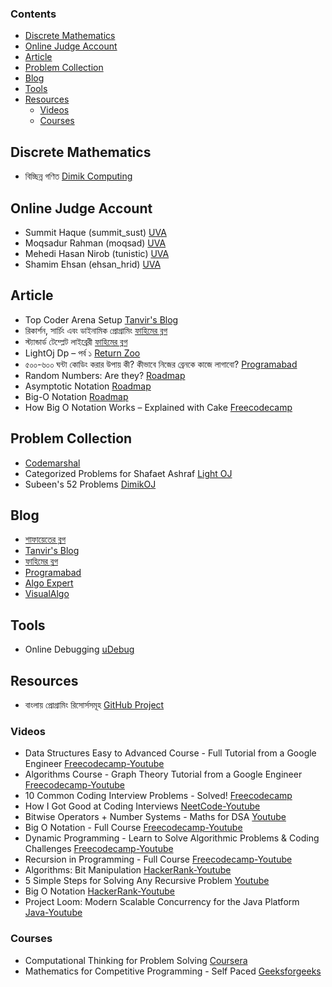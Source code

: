### Contents

- [Discrete Mathematics](#discrete-mathematics)
- [Online Judge Account](#online-judge-account)
- [Article](#article)
- [Problem Collection](#problem-collection)
- [Blog](#blog)
- [Tools](#tools)
- [Resources](#resources)
  - [Videos](#videos)
  - [Courses](#courses)

## Discrete Mathematics

* বিচ্ছিন্ন গণিত [Dimik Computing](https://dimikcomputing.com/course/discrete-mathematics-online-course/)

## Online Judge Account

* Summit Haque (summit_sust) [UVA](https://uhunt.onlinejudge.org/id/235651)
* Moqsadur Rahman (moqsad) [UVA](https://uhunt.onlinejudge.org/id/247059)
* Mehedi Hasan Nirob (tunistic) [UVA](https://uhunt.onlinejudge.org/id/243775)
* Shamim Ehsan (ehsan_hrid) [UVA](https://uhunt.onlinejudge.org/id/217328)

## Article

* Top Coder Arena Setup [Tanvir's Blog](https://tanvir002700.wordpress.com/2015/03/17/top-coder-arena-setup/)
* রিকার্শন, সার্চিং এবং ডাইনামিক প্রোগ্রামিং [ফাহিমের ব্লগ](https://sites.google.com/site/smilitude/recursion_and_dp)
* স্ট্যান্ডার্ড টেম্প্লেট লাইব্রেরী [ফাহিমের ব্লগ](https://sites.google.com/site/smilitude/stl)
* LightOj Dp – পর্ব ১ [Return Zoo](https://tinyurl.com/y4mgnjnq)
* ৫০০-৬০০ ঘন্টা কোডিং করার উপায় কী? কীভাবে নিজের ব্রেনকে কাজে লাগাবো? [Programabad](https://programabad.com/questions/1447/-)
* Random Numbers: Are they? [Roadmap](https://roadmap.sh/guides/random-numbers)
* Asymptotic Notation [Roadmap](https://roadmap.sh/guides/asymptotic-notation)
* Big-O Notation [Roadmap](https://roadmap.sh/guides/big-o-notation)
* How Big O Notation Works – Explained with Cake [Freecodecamp](https://www.freecodecamp.org/news/big-o-notation)

## Problem Collection

* [Codemarshal](https://algo.codemarshal.org/problems)
* Categorized Problems for Shafaet Ashraf [Light OJ](http://lightoj.com/volume_problemcategory.php?user_id=1058)
* Subeen's 52 Problems [DimikOJ](https://dimikoj.com/problems)

## Blog

* [শাফায়েতের ব্লগ](http://www.shafaetsplanet.com/)
* [Tanvir's Blog](https://tanvir002700.wordpress.com/)
* [ফাহিমের ব্লগ](https://sites.google.com/site/smilitude/tutorials)
* [Programabad](https://programabad.com/)
* [Algo Expert](https://www.algoexpert.io/)
* [VisualAlgo](https://visualgo.net/en)

## Tools
* Online Debugging [uDebug](https://www.udebug.com/input)

## Resources
* বাংলায় প্রোগ্রামিং রিসোর্সসমূহ [GitHub Project](https://github.com/me-shaon/bangla-programming-resources)

### Videos
- Data Structures Easy to Advanced Course - Full Tutorial from a Google Engineer [Freecodecamp-Youtube](https://youtu.be/RBSGKlAvoiM?si=e8mBCV5mIweb9o73)
- Algorithms Course - Graph Theory Tutorial from a Google Engineer [Freecodecamp-Youtube](https://youtu.be/09_LlHjoEiY?si=8QYPhD70ltpaMSLi)
- 10 Common Coding Interview Problems - Solved! [Freecodecamp](https://youtu.be/Peq4GCPNC5c?si=6xIelh9DyEy62WDQ)
- How I Got Good at Coding Interviews [NeetCode-Youtube](https://youtu.be/SVvr3ZjtjI8?si=O0Y-3Zm8ae3NxqG0)
- Bitwise Operators + Number Systems - Maths for DSA [Youtube](https://youtu.be/fzip9Aml6og?si=ybohvSHb8H_GnH3Q)
- Big O Notation - Full Course [Freecodecamp-Youtube](https://youtu.be/Mo4vesaut8g?si=HRXeQrpxNbrcq98n)
- Dynamic Programming - Learn to Solve Algorithmic Problems & Coding Challenges [Freecodecamp-Youtube](https://youtu.be/oBt53YbR9Kk?si=kgTLRkMlzLM11Olh)
- Recursion in Programming - Full Course [Freecodecamp-Youtube](https://youtu.be/IJDJ0kBx2LM?si=cOFxhKz5ZNHfzIdU)
- Algorithms: Bit Manipulation [HackerRank-Youtube](https://youtu.be/NLKQEOgBAnw?si=HdZ-oQCH68pjoLkr)
- 5 Simple Steps for Solving Any Recursive Problem [Youtube](https://youtu.be/ngCos392W4w?si=KTrcly-WVRdLgSku)
- Big O Notation [HackerRank-Youtube](https://youtu.be/v4cd1O4zkGw?si=fBTS2E1-q9FgJEUC)
- Project Loom: Modern Scalable Concurrency for the Java Platform [Java-Youtube](https://youtu.be/fOEPEXTpbJA?si=wIGp88dr3gFeYC21)

### Courses
- Computational Thinking for Problem Solving [Coursera](https://www.coursera.org/learn/computational-thinking-problem-solving)
- Mathematics for Competitive Programming - Self Paced [Geeksforgeeks](https://www.geeksforgeeks.org/courses/cp-maths)